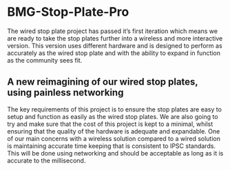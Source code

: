 # BMG-Stop-Plate-Pro
The wired stop plate project has passed it’s first iteration which means we are ready to take the stop plates further into a wireless and more interactive version. This version uses different hardware and is designed to perform as accurately as the wired stop plate and with the ability to expand in function as the community sees fit. 
## A new reimagining of our wired stop plates, using painless networking
The key requirements of this project is to ensure the stop plates are easy to setup and function as easily as the wired stop plates. We are also going to try and make sure that the cost of this project is kept to a minimal, whilst ensuring that the quality of the hardware is adequate and expandable. One of our main concerns with a wireless solution compared to a wired solution is maintaining accurate time keeping that is consistent to IPSC standards. This will be done using networking and should be acceptable as long as it is accurate to the millisecond.
